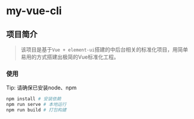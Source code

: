 # my-vue-cli

## 项目简介

> 该项目是基于`Vue + element-ui`搭建的中后台相关的标准化项目，用简单易用的方式搭建出极简的Vue标准化工程。

<i class="fa fa-address-book" aria-hidden="true"></i>

### 使用

Tip: 请确保已安装node、npm
```bash
npm install # 安装依赖
npm run serve # 本地运行
npm run build # 打包构建
```

<link rel="stylesheet" href="https://use.fontawesome.com/releases/v5.0.13/css/all.css">
